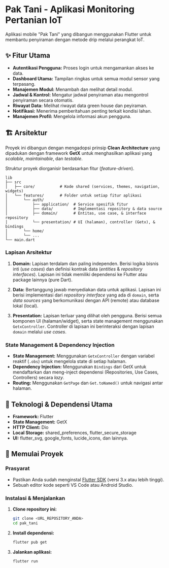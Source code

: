 # Pak Tani - Aplikasi Monitoring Pertanian IoT

Aplikasi mobile "Pak Tani" yang dibangun menggunakan Flutter untuk membantu penyiraman dengan metode drip melalui perangkat IoT.

## ✨ Fitur Utama

-   **Autentikasi Pengguna:** Proses login untuk mengamankan akses ke data.
-   **Dashboard Utama:** Tampilan ringkas untuk semua modul sensor yang terpasang.
-   **Manajemen Modul:** Menambah dan melihat detail modul.
-   **Jadwal & Kontrol:** Mengatur jadwal penyiraman atau mengontrol penyiraman secara otomatis.
-   **Riwayat Data:** Melihat riwayat data green house dan peyiraman.
-   **Notifikasi:** Menerima pemberitahuan penting terkait kondisi lahan.
-   **Manajemen Profil:** Mengelola informasi akun pengguna.

## 🏗️ Arsitektur

Proyek ini dibangun dengan mengadopsi prinsip **Clean Architecture** yang dipadukan dengan framework **GetX** untuk menghasilkan aplikasi yang *scalable*, *maintainable*, dan *testable*.

Struktur proyek diorganisir berdasarkan fitur (*feature-driven*).

```
lib
├── src
│   ├── core/           # Kode shared (services, themes, navigation, widgets)
│   └── features/       # Folder untuk setiap fitur aplikasi
│       └── auth/
│           ├── application/  # Service spesifik fitur
│           ├── data/         # Implementasi repository & data source
│           ├── domain/       # Entitas, use case, & interface repository
│           └── presentation/ # UI (halaman), controller (Getx), & bindings
│       └── home/
│       └── ...
└── main.dart
```

### Lapisan Arsitektur

1.  **Domain:** Lapisan terdalam dan paling independen. Berisi logika bisnis inti (*use cases*) dan definisi kontrak data (*entities* & *repository interfaces*). Lapisan ini tidak memiliki dependensi ke Flutter atau package lainnya (pure Dart).

2.  **Data:** Bertanggung jawab menyediakan data untuk aplikasi. Lapisan ini berisi implementasi dari *repository interface* yang ada di `domain`, serta *data sources* yang berkomunikasi dengan API (remote) atau database lokal (local).

3.  **Presentation:** Lapisan terluar yang dilihat oleh pengguna. Berisi semua komponen UI (halaman/widget), serta state management menggunakan `GetxController`. Controller di lapisan ini berinteraksi dengan lapisan `domain` melalui *use cases*.

### State Management & Dependency Injection

-   **State Management:** Menggunakan `GetxController` dengan variabel reaktif (`.obs`) untuk mengelola state di setiap halaman.
-   **Dependency Injection:** Menggunakan `Bindings` dari GetX untuk mendaftarkan dan meng-inject dependensi (Repositories, Use Cases, Controllers) secara *lazy*.
-   **Routing:** Menggunakan `GetPage` dan `Get.toNamed()` untuk navigasi antar halaman.

## 🚀 Teknologi & Dependensi Utama

-   **Framework:** Flutter
-   **State Management:** GetX
-   **HTTP Client:** Dio
-   **Local Storage:** shared_preferences, flutter_secure_storage
-   **UI:** flutter_svg, google_fonts, lucide_icons, dan lainnya.

## 🏁 Memulai Proyek

### Prasyarat

-   Pastikan Anda sudah menginstal [Flutter SDK](https://flutter.dev/docs/get-started/install) (versi 3.x atau lebih tinggi).
-   Sebuah editor kode seperti VS Code atau Android Studio.

### Instalasi & Menjalankan

1.  **Clone repository ini:**
    ```sh
    git clone <URL_REPOSITORY_ANDA>
    cd pak_tani
    ```

2.  **Install dependensi:**
    ```sh
    flutter pub get
    ```

3.  **Jalankan aplikasi:**
    ```sh
    flutter run
    ```

